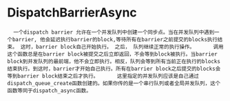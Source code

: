 # DispatchBarrierAsync
      一个dispatch barrier 允许在一个并发队列中创建一个同步点。当在并发队列中遇到一个barrier, 他会延迟执行barrier的block,等待所有在barrier之前提交的blocks执行结束。 这时，barrier block自己开始执行。 之后， 队列继续正常的执行操作。      调用这个函数总是在barrier block被提交之后立即返回，不会等到block被执行。当barrier block到并发队列的最前端，他不会立即执行。相反，队列会等到所有当前正在执行的blocks结束执行。到这时，barrier才开始自己执行。所有在barrier block之后提交的blocks会等到barrier block结束之后才执行。      这里指定的并发队列应该是自己通过dispatch_queue_create函数创建的。如果你传的是一个串行队列或者全局并发队列，这个函数等同于dispatch_async函数。
